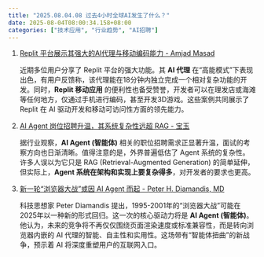 ```yaml
---
title: "2025.08.04.08 过去4小时全球AI发生了什么？"
date: 2025-08-04T08:00:34.158+08:00
categories: ["技术应用", "行业趋势", "AI招聘"]
---
```


1.  [Replit 平台展示其强大的AI代理与移动编码能力 - Amjad Masad](https://x.com/amasad/status/1952101085147000982)

    近期多位用户分享了 Replit 平台的强大功能。其 **AI 代理** 在“高能模式”下表现出色，有用户反馈称，该代理能在18分钟内独立完成一个相对复杂功能的开发。同时，**Replit 移动应用** 的便利性也备受赞誉，开发者可以在理发店或海滩等任何地方，仅通过手机进行编码，甚至开发3D游戏。这些案例共同展示了 Replit 在 AI 驱动开发和移动可访问性方面的领先能力。

2.  [AI Agent 岗位招聘升温，其系统复杂性远超 RAG - 宝玉](https://x.com/dotey/status/1952122070768185344)

    据行业观察，**AI Agent (智能体)** 相关的职位招聘需求正显著升温，面试的考察方向也日渐清晰。值得注意的是，外界普遍低估了 Agent 系统的复杂性。许多人误以为它只是 RAG (Retrieval-Augmented Generation) 的简单延伸，但实际上，**Agent 系统在架构和实现上要复杂得多**，对开发者的要求也更高。

3.  [新一轮“浏览器大战”或因 AI Agent 而起 - Peter H. Diamandis, MD](https://x.com/PeterDiamandis/status/1952127756260475243)

    科技思想家 Peter Diamandis 提出，1995-2001年的“浏览器大战”可能在2025年以一种新的形式回归。这一次的核心驱动力将是 **AI Agent (智能体)**。他认为，未来的竞争将不再仅仅围绕页面渲染速度或标准兼容性，而是转向浏览器内嵌的 AI 代理的智能、自主性和实用性。这场带有“智能体扭曲”的新战争，预示着 AI 将深度重塑用户的互联网入口。